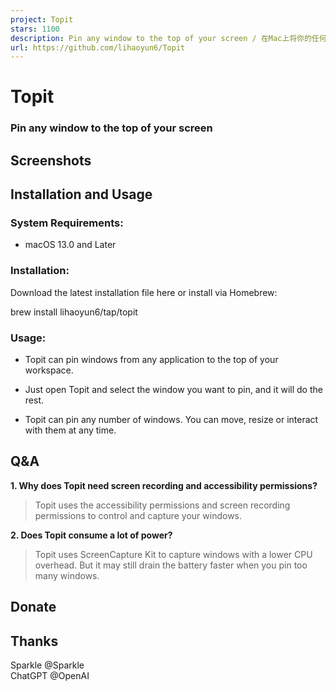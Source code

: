 ```yaml
---
project: Topit
stars: 1100
description: Pin any window to the top of your screen / 在Mac上将你的任何窗口强制置顶
url: https://github.com/lihaoyun6/Topit
---
```


Topit
=====

### Pin any window to the top of your screen  
  

Screenshots
-----------

Installation and Usage
----------------------

### System Requirements:

-   macOS 13.0 and Later

### Installation:

Download the latest installation file here or install via Homebrew:

brew install lihaoyun6/tap/topit

### Usage:

-   Topit can pin windows from any application to the top of your workspace.
    
-   Just open Topit and select the window you want to pin, and it will do the rest.
    
-   Topit can pin any number of windows. You can move, resize or interact with them at any time.
    

Q&A
---

**1\. Why does Topit need screen recording and accessibility permissions?**

> Topit uses the accessibility permissions and screen recording permissions to control and capture your windows.

**2\. Does Topit consume a lot of power?**

> Topit uses ScreenCapture Kit to capture windows with a lower CPU overhead. But it may still drain the battery faster when you pin too many windows.

Donate
------

Thanks
------

Sparkle @Sparkle  
ChatGPT @OpenAI
